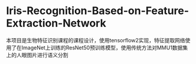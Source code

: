 # Iris-Recognition-Based-on-Feature-Extraction-Network
本项目是生物特征识别课程的课程设计，使用tensorflow2实现，特征提取网络使用了在ImageNet上训练的ResNet50预训练模型，使用传统方法对MMU1数据集上的人眼图片进行语义分割
